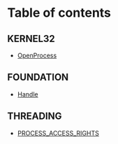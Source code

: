# Table of contents

## KERNEL32

* [OpenProcess](README.md)

## FOUNDATION

* [Handle](foundation/handle.md)

## THREADING

* [PROCESS\_ACCESS\_RIGHTS](threading/process\_access\_rights.md)
